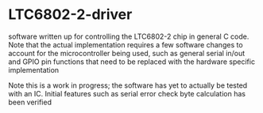 # LTC6802-2-driver
software written up for controlling the LTC6802-2 chip in general C code. Note that the actual implementation requires a few software changes to account for the microcontroller being used, such as general serial in/out and GPIO pin functions that need to be replaced with the hardware specific implementation

Note this is a work in progress; the software has yet to actually be tested with an IC. Initial features such as serial error check byte calculation has been verified

